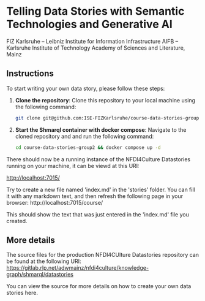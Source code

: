 # Telling Data Stories with Semantic Technologies and Generative AI

FIZ Karlsruhe – Leibniz Institute for Information Infrastructure
AIFB – Karlsruhe Institute of Technology
Academy of Sciences and Literature, Mainz

## Instructions

To start writing your own data story, please follow these steps:

1. **Clone the repository**: Clone this repository to your local machine using the following command:

   ```bash
   git clone git@github.com:ISE-FIZKarlsruhe/course-data-stories-group2.git
   ```

2. **Start the Shmarql container with docker compose**: Navigate to the cloned repository and and run the following command:
   ```bash
   cd course-data-stories-group2 && docker compose up -d
   ```

There should now be a running instance of the NFDI4Culture Datastories running on your machine, it can be viewd at this URI:

[http://localhost:7015/](http://localhost:7015/)

Try to create a new file named 'index.md' in the 'stories' folder. You can fill it with any markdown text, and then refresh the
following page in your browser: http://localhost:7015/course/

This should show the text that was just entered in the 'index.md' file you created.

## More details

The source files for the production NFDI4CUlture Datastories repository can be found at the following URI:
https://gitlab.rlp.net/adwmainz/nfdi4culture/knowledge-graph/shmarql/datastories

You can view the source for more details on how to create your own data stories here.
